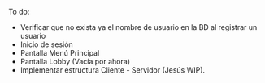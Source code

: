 To do:
- Verificar que no exista ya el nombre de usuario en la BD al registrar un usuario
- Inicio de sesión
- Pantalla Menú Principal
- Pantalla Lobby (Vacía por ahora)
- Implementar estructura Cliente - Servidor (Jesús WIP).
